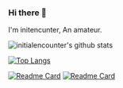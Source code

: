 ### Hi there 👋

I'm initencunter, An amateur.
<!--
**initialencounter/initialencounter** is a ✨ _special_ ✨ repository because its `README.md` (this file) appears on your GitHub profile.

Here are some ideas to get you started:

- 🔭 I’m currently working on ...
- 🌱 I’m currently learning ...
- 👯 I’m looking to collaborate on ...
- 🤔 I’m looking for help with ...
- 💬 Ask me about ...
- 📫 How to reach me: ...
- 😄 Pronouns: ...
- ⚡ Fun fact: ...
-->




![initialencounter's github stats](https://github-readme-stats.vercel.app/api?username=initialencounter&show_icons=true&theme=tokyonight)

[![Top Langs](https://github-readme-stats.vercel.app/api/top-langs/?username=initialencounter&layout=compact&theme=dracula&langs_count=40)](https://github.com/anuraghazra/github-readme-stats)

[![Readme Card](https://github-readme-stats.vercel.app/api/pin/?username=initialencounter&repo=mykoishi&show_owner=true&theme=radical)](https://github.com/anuraghazra/github-readme-stats)
[![Readme Card](https://github-readme-stats.vercel.app/api/pin/?username=initialencounter&repo=koimux_bot&show_owner=true&theme=radical)](https://github.com/anuraghazra/github-readme-stats)
